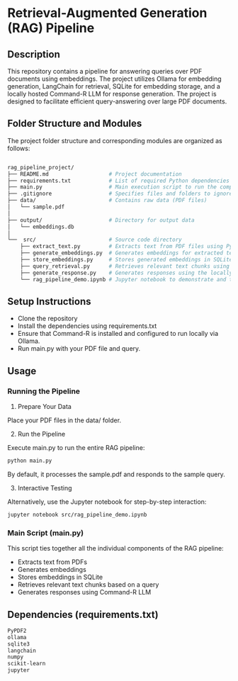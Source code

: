 # Retrieval-Augmented Generation (RAG) Pipeline

## Description

This repository contains a pipeline for answering queries over PDF documents using embeddings. The project utilizes Ollama for 
embedding generation, LangChain for retrieval, SQLite for embedding storage, and a locally hosted Command-R LLM for response 
generation. The project is designed to facilitate efficient query-answering over large PDF documents.

## Folder Structure and Modules

The project folder structure and corresponding modules are organized as follows:

```bash

rag_pipeline_project/
├── README.md                   # Project documentation
├── requirements.txt            # List of required Python dependencies
├── main.py                     # Main execution script to run the complete workflow
├── .gitignore                  # Specifies files and folders to ignore in Git
├── data/                       # Contains raw data (PDF files)
│   └── sample.pdf
│
├── output/                     # Directory for output data
│   └── embeddings.db
│
└──  src/                       # Source code directory
    ├── extract_text.py         # Extracts text from PDF files using PyPDF2
    ├── generate_embeddings.py  # Generates embeddings for extracted text using Ollama
    ├── store_embeddings.py     # Stores generated embeddings in SQLite
    ├── query_retrieval.py      # Retrieves relevant text chunks using cosine similarity
    ├── generate_response.py    # Generates responses using the locally hosted Command-R LLM
    └── rag_pipeline_demo.ipynb # Jupyter notebook to demonstrate and test the RAG pipeline interactively
```

## Setup Instructions
- Clone the repository
- Install the dependencies using requirements.txt
- Ensure that Command-R is installed and configured to run locally via Ollama.
- Run main.py with your PDF file and query.

## Usage

### Running the Pipeline

1. Prepare Your Data

Place your PDF files in the data/ folder.

2. Run the Pipeline

Execute main.py to run the entire RAG pipeline:
```bash
python main.py
```
By default, it processes the sample.pdf and responds to the sample query.

3. Interactive Testing
   
Alternatively, use the Jupyter notebook for step-by-step interaction:
```bash
jupyter notebook src/rag_pipeline_demo.ipynb
```
### Main Script (main.py)

This script ties together all the individual components of the RAG pipeline:

- Extracts text from PDFs
- Generates embeddings
- Stores embeddings in SQLite
- Retrieves relevant text chunks based on a query
- Generates responses using Command-R LLM

## Dependencies (requirements.txt)
```bash
PyPDF2
ollama
sqlite3
langchain
numpy
scikit-learn
jupyter
```


